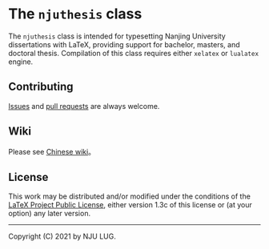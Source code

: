 The `njuthesis` class
=====================

The `njuthesis` class is intended for typesetting Nanjing University dissertations with LaTeX, providing support for bachelor, masters, and doctoral thesis. Compilation of this class requires either `xelatex` or `lualatex` engine.

Contributing
------------

[Issues](https://github.com/nju-lug/NJUVisual/issues) and
[pull requests](https://github.com/nju-lug/NJUVisual/pulls)
are always welcome.

Wiki
----

Please see [Chinese wiki](https://github.com/nju-lug/NJUThesis/wiki)。

License
-------

This work may be distributed and/or modified under the conditions of
the [LaTeX Project Public License](http://www.latex-project.org/lppl.txt),
either version 1.3c of this license or (at your option) any later
version.

-----

Copyright (C) 2021 by NJU LUG.
